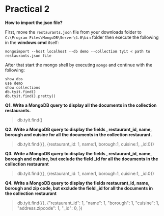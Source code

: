 # Practical 2

**How to import the json file?**

First, move the `restaurants.json` file from your downloads folder to `C:\Program Files\MongoDB\Server\4.0\bin` folder then execute the following in the **windows cmd** itself:

```mongodb
mongoimport --host localhost --db demo --collection tyit < path to restaurants.json file

```

After that start the mongo shell by executing `mongo` and continue with the following:

```mongodb
show dbs
use demo 
show collections
db.tyit.find()
db.tyit.find().pretty()

```

**Q1. Write a MongoDB query to display all the documents in the collection restaurants.**

> db.tyit.find()

**Q2. Write a MongoDB query to display the fields , restaurant_id, name, borough and cuisine for all the documents in the collection restaurant.**

> db.tyit.find({}, {restaurant_id: 1, name:1, borough:1, cuisine:1, _id:0})

**Q3. Write a MongoDB query to display the fields , restaurant_id, name, borough and cuisine, but exclude the field _id for all the documents in the collection restaurant**

> db.tyit.find({}, {restaurant_id: 1, name:1, borough:1, cuisine:1, _id:0})

**Q4. Write a MongoDB query to display the fields restaurant_id, name, borough and 
zip code, but exclude the field _id for all the documents in the collection 
restaurant**

> db.tyit.find({}, {"restaurant_id": 1, "name": 1, "borough": 1, "cuisine": 1, "address.zipcode": 1, "_id": 0, })